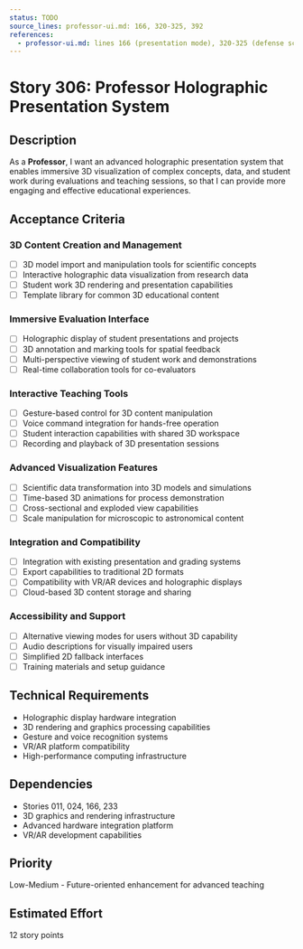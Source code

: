 ```yaml
---
status: TODO
source_lines: professor-ui.md: 166, 320-325, 392
references:
  - professor-ui.md: lines 166 (presentation mode), 320-325 (defense scoring), 392 (presentation mode)
---
```


# Story 306: Professor Holographic Presentation System

## Description
As a **Professor**, I want an advanced holographic presentation system that enables immersive 3D visualization of complex concepts, data, and student work during evaluations and teaching sessions, so that I can provide more engaging and effective educational experiences.

## Acceptance Criteria

### 3D Content Creation and Management
- [ ] 3D model import and manipulation tools for scientific concepts
- [ ] Interactive holographic data visualization from research data
- [ ] Student work 3D rendering and presentation capabilities
- [ ] Template library for common 3D educational content

### Immersive Evaluation Interface
- [ ] Holographic display of student presentations and projects
- [ ] 3D annotation and marking tools for spatial feedback
- [ ] Multi-perspective viewing of student work and demonstrations
- [ ] Real-time collaboration tools for co-evaluators

### Interactive Teaching Tools
- [ ] Gesture-based control for 3D content manipulation
- [ ] Voice command integration for hands-free operation
- [ ] Student interaction capabilities with shared 3D workspace
- [ ] Recording and playback of 3D presentation sessions

### Advanced Visualization Features
- [ ] Scientific data transformation into 3D models and simulations
- [ ] Time-based 3D animations for process demonstration
- [ ] Cross-sectional and exploded view capabilities
- [ ] Scale manipulation for microscopic to astronomical content

### Integration and Compatibility
- [ ] Integration with existing presentation and grading systems
- [ ] Export capabilities to traditional 2D formats
- [ ] Compatibility with VR/AR devices and holographic displays
- [ ] Cloud-based 3D content storage and sharing

### Accessibility and Support
- [ ] Alternative viewing modes for users without 3D capability
- [ ] Audio descriptions for visually impaired users
- [ ] Simplified 2D fallback interfaces
- [ ] Training materials and setup guidance

## Technical Requirements
- Holographic display hardware integration
- 3D rendering and graphics processing capabilities
- Gesture and voice recognition systems
- VR/AR platform compatibility
- High-performance computing infrastructure

## Dependencies
- Stories 011, 024, 166, 233
- 3D graphics and rendering infrastructure
- Advanced hardware integration platform
- VR/AR development capabilities

## Priority
Low-Medium - Future-oriented enhancement for advanced teaching

## Estimated Effort
12 story points